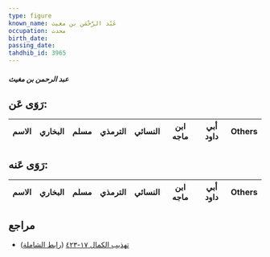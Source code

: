```yaml
---
type: figure
known_name: عَبْد الرَّحْمَن بن مغيث
occupation: محدث
birth_date:
passing_date:
tahdhib_id: 3965
---
```

##### عبد الرحمن بن مغيث

## رَوَى عَن:
| الاسم | البخاري | مسلم | الترمذي | النسائي | ابن ماجه | أبي داود | Others |
| ----- | ------- | ---- | ------- | ------- | -------- | -------- | ------ |
## رَوَى عَنه:
| الاسم | البخاري | مسلم | الترمذي | النسائي | ابن ماجه | أبي داود | Others |
| ----- | ------- | ---- | ------- | ------- | -------- | -------- | ------ |
## مراجع
- [تهذيب الكمال ١٧-٤٢٣](obsidian://open?vault=Tahdhib-al-Kamal&file=Figures/٣٩٦٥-عبد%20الرحمن%20بن%20مغيث) ([رابط الشاملة](https://shamela.ws/book/3722/8973))